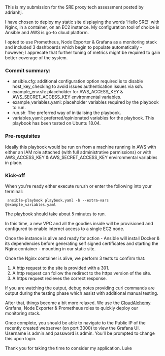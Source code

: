 This is my submission for the SRE proxy tech assessment posted by adrianhj.

I have chosen to deploy my static site displaying the words 'Hello SRE!' with Nginx, in a container, on an EC2 instance.
My configuration tool of choice is Ansible and AWS is go-to cloud platform.

I opted to use Prometheus, Node Exporter & Grafana as a monitoring stack and included 3 dashboards which begin to populate automatically - however; I apprecate that further tuning of metrics might be required to gain better coverage of the system.

### Commit summary:
- ansible.cfg: additional configuration option required is to disable host_key_checking to avoid issues authentication issues via ssh.
- example_env.sh: placeholder for AWS_ACCESS_KEY & AWS_SECRET_ACCESS_KEY environmental variables. 
- example_variables.yaml: placeholder variables required by the playbook to run. 
- run.sh: The preferred way of initialising the playbook.
- variables.yaml: preferred/opinionated variables for the playbook. This playbook has been tested on Ubuntu 18.04.


### Pre-requisites
Ideally this playbook would be run on from a machine running in AWS with either an IAM role attached (with full administrative permissions) or with AWS_ACCESS_KEY & AWS_SECRET_ACCESS_KEY environmental variables in place.

### Kick-off

When you're ready either execute run.sh or enter the following into your terminal:

``` ansible-playbook playbook.yaml -b --extra-vars @example_variables.yaml```

The playbook should take about 5 minutes to run.

In this time, a new VPC and all the goodies inside will be provisioned and configured to enable internet access to a single EC2 node. 

Once the instance is alive and ready for action - Ansible will install Docker & its dependencies before generating self signed certificates and starting the Nginx container - mounting in our static site.

Once the Nginx container is alive, we perform 3 tests to confirm that:
  1. A http request to the site is provided with a 301.
  2. A http request can follow the redirect to the https version of the site.
  3. A https request recieves the correct response.
  
If you are watching the output, debug notes providing curl commands are output during the testing phase which assist with additional manual testing.
  
After that, things become a bit more relaxed. We use the [CloudAlchemy](https://github.com/cloudalchemy) Grafana, Node Exporter & Prometheus roles to quickly deploy our monitoring stack.

Once complete, you should be able to navigate to the Public IP of the recently created webserver (on port 3000) to view the Grafana UI. 
Username is admin and password is admin. You'll be prompted to change this upon login.
  
  
Thank you for taking the time to consider my application.
Luke
